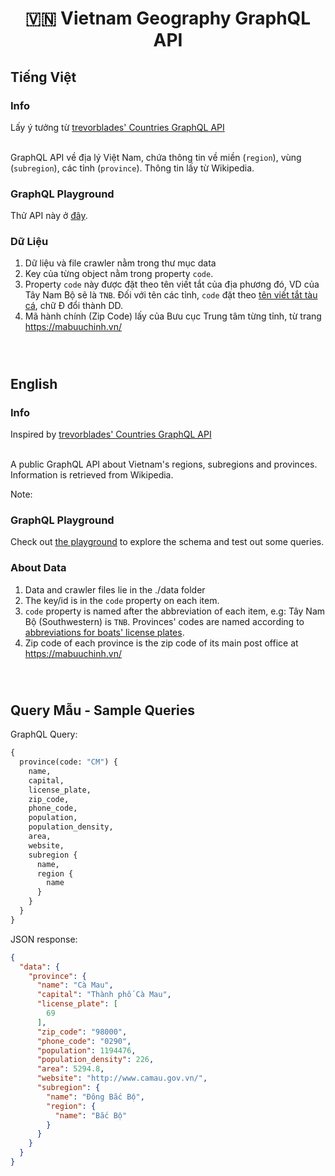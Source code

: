 <h1 align="center">🇻🇳 Vietnam Geography GraphQL API</h1>

<h2>Tiếng Việt</h2>


<h3>Info</h3>
<div>
Lấy ý tưởng từ <a href="https://github.com/trevorblades/countries">trevorblades' Countries GraphQL API</a>
</div>

<br>

GraphQL API về địa lý Việt Nam, chứa thông tin về miền (`region`), vùng (`subregion`), các tỉnh (`province`). Thông tin lấy từ Wikipedia.

<h3>GraphQL Playground</h3>

Thử API này ở [đây](https://vietnam-geography-graphql.herokuapp.com/).

<h3>Dữ Liệu</h3>

1. Dữ liệu và file crawler nằm trong thư mục data
2. Key của từng object nằm trong property `code`.
3. Property `code` này được đặt theo tên viết tắt của địa phương đó, VD của Tây Nam Bộ sẽ là `TNB`. Đối với tên các tỉnh, `code` đặt theo <a href="https://vi.wikipedia.org/wiki/B%E1%BA%A3n_m%E1%BA%ABu:K%C3%BD_ki%E1%BB%87u_quy_%C6%B0%E1%BB%9Bc_c%C3%A1c_t%E1%BB%89nh_th%C3%A0nh_Vi%E1%BB%87t_Nam">tên viết tắt tàu cá</a>, chữ Đ đổi thành DD.
3. Mã hành chính (Zip Code) lấy của Bưu cục Trung tâm từng tỉnh, từ trang https://mabuuchinh.vn/

<br>

<h1 align="center"></h1>
<h2>English</h2>

<h3>Info</h3>
<div>
Inspired by <a href="https://github.com/trevorblades/countries">trevorblades' Countries GraphQL API</a>
</div>

<br>

A public GraphQL API about Vietnam's regions, subregions and provinces. Information is retrieved from Wikipedia.

Note: 

<h3>GraphQL Playground</h3>

Check out [the playground](https://vietnam-geography-graphql.herokuapp.com/) to explore the schema and test out some queries.

<h3>About Data</h3>

1. Data and crawler files lie in the ./data folder
2. The key/id is in the `code` property on each item. 
3. `code` property is named after the abbreviation of each item, e.g: Tây Nam Bộ (Southwestern) is `TNB`. Provinces' codes are named according to <a href="https://vi.wikipedia.org/wiki/B%E1%BA%A3n_m%E1%BA%ABu:K%C3%BD_ki%E1%BB%87u_quy_%C6%B0%E1%BB%9Bc_c%C3%A1c_t%E1%BB%89nh_th%C3%A0nh_Vi%E1%BB%87t_Nam">abbreviations for boats' license plates</a>.
3. Zip code of each province is the zip code of its main post office at https://mabuuchinh.vn/

<br>

<h1 align="center"></h1>
<h2>Query Mẫu - Sample Queries</h2>

GraphQL Query:
```graphql
{
  province(code: "CM") {
    name,
    capital,
    license_plate,
    zip_code,
    phone_code,
    population,
    population_density,
    area,
    website,
    subregion {
      name,
      region {
        name
      }
    }
  }
}
```

JSON response:

```json
{
  "data": {
    "province": {
      "name": "Cà Mau",
      "capital": "Thành phố Cà Mau",
      "license_plate": [
        69
      ],
      "zip_code": "98000",
      "phone_code": "0290",
      "population": 1194476,
      "population_density": 226,
      "area": 5294.8,
      "website": "http://www.camau.gov.vn/",
      "subregion": {
        "name": "Đông Bắc Bộ",
        "region": {
          "name": "Bắc Bộ"
        }
      }
    }
  }
}
```
